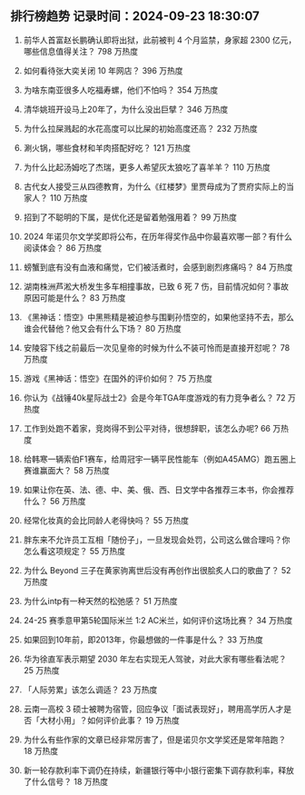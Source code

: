 
## 排行榜趋势 记录时间：2024-09-23 18:30:07
  
  1. 前华人首富赵长鹏确认即将出狱，此前被判 4 个月监禁，身家超 2300 亿元，哪些信息值得关注？ 798 万热度
    
  2. 如何看待张大奕关闭 10 年网店？ 396 万热度
    
  3. 为啥东南亚很多人吃福寿螺，他们不怕吗？ 354 万热度
    
  4. 清华姚班开设马上20年了，为什么没出巨擘？ 346 万热度
    
  5. 为什么拉屎溅起的水花高度可以比屎的初始高度还高？ 232 万热度
    
  6. 涮火锅，哪些食材和羊肉搭配好吃？ 121 万热度
    
  7. 为什么比起汤姆吃了杰瑞，更多人希望灰太狼吃了喜羊羊？ 110 万热度
    
  8. 古代女人接受三从四德教育，为什么《红楼梦》里贾母成为了贾府实际上的当家人？ 110 万热度
    
  9. 招到了不聪明的下属，是优化还是留着勉强用着？ 99 万热度
    
  10. 2024 年诺贝尔文学奖即将公布，在历年得奖作品中你最喜欢哪一部？有什么阅读体会？ 86 万热度
    
  11. 螃蟹到底有没有血液和痛觉，它们被活煮时，会感到剧烈疼痛吗？ 84 万热度
    
  12. 湖南株洲芦淞大桥发生多车相撞事故，已致 6 死 7 伤，目前情况如何？事故原因可能是什么？ 83 万热度
    
  13. 《黑神话：悟空》中黑熊精是被迫参与围剿孙悟空的，如果他坚持不去，那么谁会代替他？他又会有什么下场？ 80 万热度
    
  14. 安陵容下线之前最后一次见皇帝的时候为什么不装可怜而是直接开怼呢？ 78 万热度
    
  15. 游戏《黑神话：悟空》在国外的评价如何？ 75 万热度
    
  16. 你认为《战锤40k星际战士2》会是今年TGA年度游戏的有力竞争者么？ 72 万热度
    
  17. 工作到处跑不着家，竞岗得不到公平对待，很想辞职，该怎么办呢? 66 万热度
    
  18. 给韩寒一辆索伯F1赛车，给周冠宇一辆平民性能车（例如A45AMG）跑五圈上赛谁赢面大？ 58 万热度
    
  19. 如果让你在英、法、德、中、美、俄、西、日文学中各推荐三本书，你会推荐什么？ 56 万热度
    
  20. 经常化妆真的会比同龄人老得快吗？ 55 万热度
    
  21. 胖东来不允许员工互相「随份子」，一旦发现会处罚，公司这么做合理吗？你怎么看这项规定？ 55 万热度
    
  22. 为什么 Beyond 三子在黄家驹离世后没有再创作出很脍炙人口的歌曲了？ 52 万热度
    
  23. 为什么intp有一种天然的松弛感？ 51 万热度
    
  24. 24-25 赛季意甲第5轮国际米兰 1:2 AC米兰，如何评价这场比赛？ 34 万热度
    
  25. 如果回到10年前，即2013年，你最想做的一件事是什么？ 33 万热度
    
  26. 华为徐直军表示期望 2030 年左右实现无人驾驶，对此大家有哪些看法呢？ 25 万热度
    
  27. 「人际劳累」该怎么调适？ 23 万热度
    
  28. 云南一高校 3 硕士被聘为宿管，回应争议「面试表现好」，聘用高学历人才是否「大材小用」？如何评价此事？ 19 万热度
    
  29. 为什么有些作家的文章已经非常厉害了，但是诺贝尔文学奖还是常年陪跑？ 18 万热度
    
  30. 新一轮存款利率下调仍在持续，新疆银行等中小银行密集下调存款利率，释放了什么信号？ 18 万热度
    